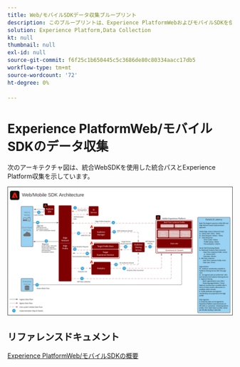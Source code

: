 ```yaml
---
title: Web/モバイルSDKデータ収集ブループリント
description: このブループリントは、Experience PlatformWebおよびモバイルSDKを使用したアーキテクチャと取り込みを示します
solution: Experience Platform,Data Collection
kt: null
thumbnail: null
exl-id: null
source-git-commit: f6f25c1b650445c5c3686de80c80334aacc17db5
workflow-type: tm+mt
source-wordcount: '72'
ht-degree: 0%

---
```


# Experience PlatformWeb/モバイルSDKのデータ収集

次のアーキテクチャ図は、統合WebSDKを使用した統合パスとExperience Platform収集を示しています。

<img src="assets/web_sdk_flow.svg" alt="Experience PlatformWebおよびモバイルSDKを使用した実装のリファレンスアーキテクチャ" style="border:1px solid #4a4a4a" />

## リファレンスドキュメント

[Experience PlatformWeb/モバイルSDKの概要](https://experienceleague.adobe.com/docs/experience-platform/edge/home.html?lang=en)
